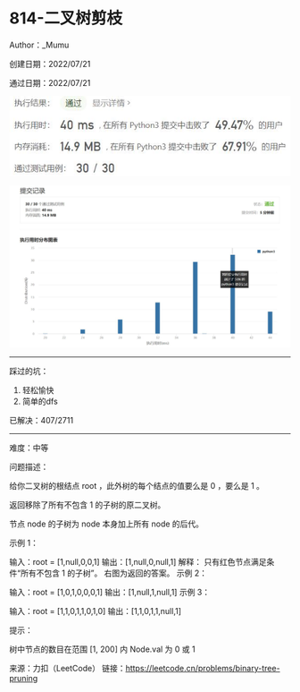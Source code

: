 # 814-二叉树剪枝

Author：_Mumu

创建日期：2022/07/21

通过日期：2022/07/21

![](./通过截图2.jpg)

![](./通过截图1.jpg)

*****

踩过的坑：

1. 轻松愉快
1. 简单的dfs

已解决：407/2711

*****

难度：中等

问题描述：

给你二叉树的根结点 root ，此外树的每个结点的值要么是 0 ，要么是 1 。

返回移除了所有不包含 1 的子树的原二叉树。

节点 node 的子树为 node 本身加上所有 node 的后代。

 

示例 1：


输入：root = [1,null,0,0,1]
输出：[1,null,0,null,1]
解释：
只有红色节点满足条件“所有不包含 1 的子树”。 右图为返回的答案。
示例 2：


输入：root = [1,0,1,0,0,0,1]
输出：[1,null,1,null,1]
示例 3：


输入：root = [1,1,0,1,1,0,1,0]
输出：[1,1,0,1,1,null,1]


提示：

树中节点的数目在范围 [1, 200] 内
Node.val 为 0 或 1

来源：力扣（LeetCode）
链接：https://leetcode.cn/problems/binary-tree-pruning